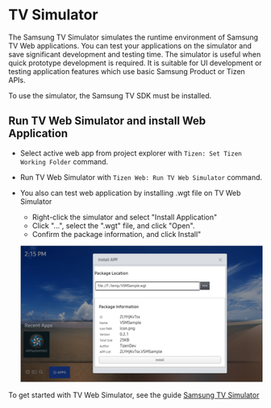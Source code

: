 # TV Simulator

The Samsung TV Simulator simulates the runtime environment of Samsung TV Web applications. You can test your applications on the simulator and save significant development and testing time. The simulator is useful when quick prototype development is required. It is suitable for UI development or testing application features which use basic Samsung Product or Tizen APIs.

To use the simulator, the Samsung TV SDK must be installed.

## Run TV Web Simulator and install Web Application
- Select active web app from project explorer with `Tizen: Set Tizen Working Folder` command.
- Run TV Web Simulator with `Tizen Web: Run TV Web Simulator` command.
- You also can test web application by installing .wgt file on TV Web Simulator
  - Right-click the simulator and select "Install Application"
  - Click "...", select the ".wgt" file, and click "Open".
  - Confirm the package information, and click Install"

   ![TV Web Simulator](./media/web_simulator.png)


To get started with TV Web Simulator, see the guide [Samsung TV Simulator](https://developer.samsung.com/smarttv/develop/getting-started/using-sdk/tv-simulator.html)
